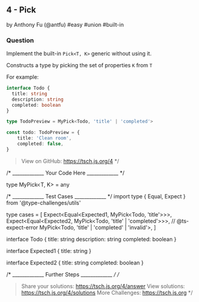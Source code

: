 4 - Pick
  -------
  by Anthony Fu (@antfu) #easy #union #built-in

  ### Question

  Implement the built-in `Pick<T, K>` generic without using it.

  Constructs a type by picking the set of properties `K` from `T`

  For example:

  ```ts
  interface Todo {
    title: string
    description: string
    completed: boolean
  }

  type TodoPreview = MyPick<Todo, 'title' | 'completed'>

  const todo: TodoPreview = {
      title: 'Clean room',
      completed: false,
  }
  ```

  > View on GitHub: https://tsch.js.org/4
*/

/* _____________ Your Code Here _____________ */

type MyPick<T, K> = any

/* _____________ Test Cases _____________ */
import type { Equal, Expect } from '@type-challenges/utils'

type cases = [
  Expect<Equal<Expected1, MyPick<Todo, 'title'>>>,
  Expect<Equal<Expected2, MyPick<Todo, 'title' | 'completed'>>>,
  // @ts-expect-error
  MyPick<Todo, 'title' | 'completed' | 'invalid'>,
]

interface Todo {
  title: string
  description: string
  completed: boolean
}

interface Expected1 {
  title: string
}

interface Expected2 {
  title: string
  completed: boolean
}

/* _____________ Further Steps _____________ */
/*
  > Share your solutions: https://tsch.js.org/4/answer
  > View solutions: https://tsch.js.org/4/solutions
  > More Challenges: https://tsch.js.org
*/
